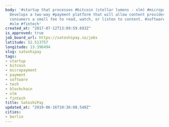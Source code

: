 ```yaml
---
body: '#startup that processes #bitcoin (stellar lumens - xlm) #micropayment transactions.
  Develops a two-way #payment platform that will allow content providers to charge
  consumers a small fee to read, watch, or listen to content. #software #tech #blockchain
  #xlm #fintech'
created_at: "2017-07-12T13:09:59.693Z"
is_approved: true
job_board_url: https://satoshipay.io/jobs
latitude: 52.513757
longitude: 13.396494
slug: satoshipay
tags:
- startup
- bitcoin
- micropayment
- payment
- software
- tech
- blockchain
- xlm
- fintech
title: SatoshiPay
updated_at: "2019-06-16T10:36:08.540Z"
cities:
- berlin
---
```

